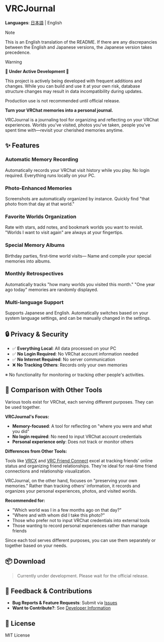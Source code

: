 # VRCJournal

**Languages**: [日本語](README.md) | English

> [!NOTE]
> This is an English translation of the README. If there are any discrepancies between the English and Japanese versions, the Japanese version takes precedence.

> [!WARNING]
> **🚧 Under Active Development 🚧**
>
> This project is actively being developed with frequent additions and changes.
> While you can build and use it at your own risk, database structure changes
> may result in data incompatibility during updates.
>
> Production use is not recommended until official release.

**Turn your VRChat memories into a personal journal.**

VRCJournal is a journaling tool for organizing and reflecting on your VRChat experiences.
Worlds you've visited, photos you've taken, people you've spent time with—revisit your cherished memories anytime.

## ✨ Features

### Automatic Memory Recording

Automatically records your VRChat visit history while you play.
No login required. Everything runs locally on your PC.

### Photo-Enhanced Memories

Screenshots are automatically organized by instance.
Quickly find "that photo from that day at that world."

### Favorite Worlds Organization

Rate with stars, add notes, and bookmark worlds you want to revisit.
"Worlds I want to visit again" are always at your fingertips.

### Special Memory Albums

Birthday parties, first-time world visits—
Name and compile your special memories into albums.

### Monthly Retrospectives

Automatically tracks "how many worlds you visited this month."
"One year ago today" memories are randomly displayed.

### Multi-language Support

Supports Japanese and English. Automatically switches based on your system language settings, and can be manually changed in the settings.

## 🔒 Privacy & Security

- ✅ **Everything Local**: All data processed on your PC
- ✅ **No Login Required**: No VRChat account information needed
- ✅ **No Internet Required**: No server communication
- ❌ **No Tracking Others**: Records only your own memories

※ No functionality for monitoring or tracking other people's activities.

## 🤔 Comparison with Other Tools

Various tools exist for VRChat, each serving different purposes. They can be used together.

**VRCJournal's Focus:**
- **Memory-focused**: A tool for reflecting on "where you were and what you did"
- **No login required**: No need to input VRChat account credentials
- **Personal experience only**: Does not track or monitor others

**Differences from Other Tools:**

Tools like [VRCX](https://github.com/vrcx-team/VRCX) and [VRC Friend Connect](https://booth.pm/ja/items/5098669) excel at tracking friends' online status and organizing friend relationships. They're ideal for real-time friend connections and relationship visualization.

VRCJournal, on the other hand, focuses on "preserving your own memories." Rather than tracking others' information, it records and organizes your personal experiences, photos, and visited worlds.

**Recommended for:**
- "Which world was I in a few months ago on that day?"
- "Where and with whom did I take this photo?"
- Those who prefer not to input VRChat credentials into external tools
- Those wanting to record personal experiences rather than manage friends

Since each tool serves different purposes, you can use them separately or together based on your needs.

## 📦 Download

> Currently under development. Please wait for the official release.

## 🤝 Feedback & Contributions

- **Bug Reports & Feature Requests**: Submit via [Issues](https://github.com/sakamotch/VRCJournal/issues)
- **Want to Contribute?**: See [Developer Information](CONTRIBUTING.md)

## 📄 License

MIT License
